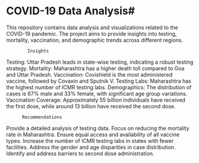 # COVID-19 Data Analysis#
This repository contains data analysis and visualizations related to the COVID-19 pandemic. The project aims to provide insights into testing, mortality, vaccination, and demographic trends across different regions.

            Insights
Testing: Uttar Pradesh leads in state-wise testing, indicating a robust testing strategy.
Mortality: Maharashtra has a higher death toll compared to Goa and Uttar Pradesh.
Vaccination: Covishield is the most administered vaccine, followed by Covaxin and Sputnik V.
Testing Labs: Maharashtra has the highest number of ICMR testing labs.
Demographics: The distribution of cases is 67% male and 33% female, with significant age group variations.
Vaccination Coverage: Approximately 55 billion individuals have received the first dose, while around 13 billion have received the second dose.

          Recommendations
Provide a detailed analysis of testing data.
Focus on reducing the mortality rate in Maharashtra.
Ensure equal access and availability of all vaccine types.
Increase the number of ICMR testing labs in states with fewer facilities.
Address the gender and age disparities in case distribution.
Identify and address barriers to second dose administration.